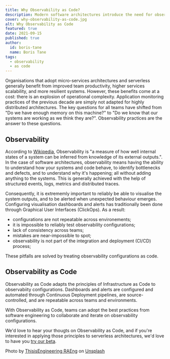 ```yaml
---
title: Why Observability as Code?
description: Modern software architectures introduce the need for observability, the ability to reliably know how systems and code behave in production. Teams adopting observability should to store and control their observability configurations in code.
cover: why-observability-as-code.jpg
alt: Why Observability as Code
featured: true
date: 2021-09-15
published: true
author:
  id: boris-tane
  name: Boris Tane
tags: 
  - observability
  - as code
---
```


Organisations that adopt micro-services architectures and serverless generally benefit from improved team productivity, higher services scalability, and more resilient systems. However, these benefits come at a cost: there is an explosion of operational complexity. Application monitoring practices of the previous decade are simply not adapted for highly distributed architectures. The key questions for all teams have shifted from "Do we have enough memory on this machine?" to "Do we know that our systems are working as we think they are?". Observability practices are the answer to these questions.

## Observability
According to [Wikipedia](https://en.wikipedia.org/wiki/Observability), Observability is "a measure of how well internal states of a system can be inferred from knowledge of its external outputs.". In the case of software architectures, observability means having the ability to understand how your systems and code behave, to identify bottlenecks and defects, and to understand why it's happening; all without adding anything to the systems. This is generally achieved with the help of structured events, logs, metrics and distributed traces. 

Consequently, it is extrememly important to reliably be able to visualise the system outputs, and to be alerted when unexpected behaviour emerges. Configuring visualisation dashboards and alerts has traditionally been done through Graphical User Interfaces (ClickOps). As a result:

- configurations are not repeatable across environements;
- it is impossible to reliably test observability configurations;
- lack of consistency across teams;
- mistakes are near-impossible to spot;
- observability is not part of the integration and deployment (CI/CD) process;

These pitfalls are solved by treating observability configurations as code.


## Observability as Code

Observability as Code adapts the principles of Infrastructure as Code to observabiity configurations. Dashboards and alerts are configured and automated through Continuous Deployment pipelines, are source-controlled, and are repeatable across teams and environments.

With Observability as Code, teams can adopt the best practices from software engineering to collaborate and iterate on observability configurations.

We'd love to hear your thougts on Observability as Code, and if you're interested in applying those principles to serverless architectures, we'd love to have you [try our beta](https://baselime.io).

Photo by <a href="https://unsplash.com/@thisisengineering?utm_source=unsplash&utm_medium=referral&utm_content=creditCopyText">ThisisEngineering RAEng</a> on <a href="https://unsplash.com/s/photos/software-engineer?utm_source=unsplash&utm_medium=referral&utm_content=creditCopyText">Unsplash</a>
  
  